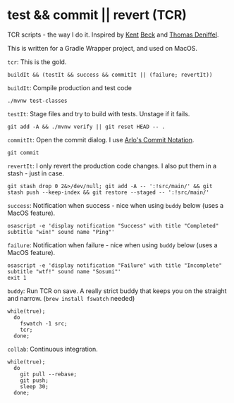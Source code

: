 
# test && commit || revert (TCR)

TCR scripts - the way I do it. Inspired by [Kent](https://medium.com/@kentbeck_7670/limbo-on-the-cheap-e4cfae840330https://medium.com/@kentbeck_7670/limbo-on-the-cheap-e4cfae840330) [Beck](https://medium.com/@kentbeck_7670/test-commit-revert-870bbd756864) and [Thomas Deniffel](https://medium.com/@tdeniffel/tcr-variants-test-commit-revert-bf6bd84b17d3).

This is written for a Gradle Wrapper project, and used on MacOS.

`tcr`: This is the gold.
```
buildIt && (testIt && success && commitIt || (failure; revertIt))
```

`buildIt`: Compile production and test code
```
./mvnw test-classes
```

`testIt`: Stage files and try to build with tests. Unstage if it fails.
```
git add -A && ./mvnw verify || git reset HEAD -- .
```

`commitIt`: Open the commit dialog. I use [Arlo's Commit Notation](https://github.com/arlobelshee/ArlosCommitNotation/blob/master/README.md).
```
git commit
```

`revertIt`: I only revert the production code changes. I also put them in a stash - just in case.
```
git stash drop 0 2&>/dev/null; git add -A -- ':!src/main/' && git stash push --keep-index && git restore --staged -- ':!src/main/'
```

`success`: Notification when success - nice when using `buddy` below (uses a MacOS feature).
```
osascript -e 'display notification "Success" with title "Completed" subtitle "win!" sound name "Ping"'
```

`failure`: Notification when failure - nice when using `buddy` below (uses a MacOS feature).
```
osascript -e 'display notification "Failure" with title "Incomplete" subtitle "wtf!" sound name "Sosumi"'
exit 1
```

`buddy`: Run TCR on save. A really strict buddy that keeps you on the straight and narrow. (`brew install fswatch` needed)
```
while(true);
  do
    fswatch -1 src;
    tcr;
  done;
```

`collab`: Continuous integration.
```
while(true);
  do
    git pull --rebase;
    git push;
    sleep 30;
  done;
```
